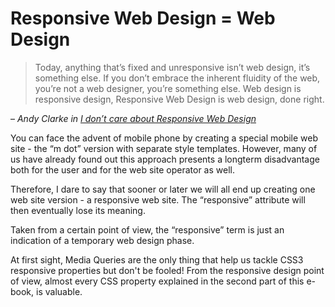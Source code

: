 Responsive Web Design = Web Design
==================================

> Today, anything that’s fixed and unresponsive isn’t web design, it’s something else. If you don’t embrace the inherent fluidity of the web, you’re not a web designer, you’re something else. Web design is responsive design, Responsive Web Design is web design, done right.

– <cite>Andy Clarke in [I don’t care about Responsive Web Design](https://stuffandnonsense.co.uk/blog/about/i_dont_care_about_responsive_web_design)</cite>

You can face the advent of mobile phone by creating a special mobile web site -
the “m dot” version with separate style templates. However, many of us have
already found out this approach presents a longterm disadvantage both for the
user and for the web site operator as well.

Therefore, I dare to say that sooner or later we will all end up creating one
web site version - a responsive web site. The “responsive” attribute will then
eventually lose its meaning.

Taken from a certain point of view, the “responsive” term is just an indication
of a temporary web design phase.

At first sight, Media Queries are the only thing that help us tackle CSS3
responsive properties but don't be fooled! From the responsive design point of
view, almost every CSS property explained in the second part of this e-book, is
valuable.
